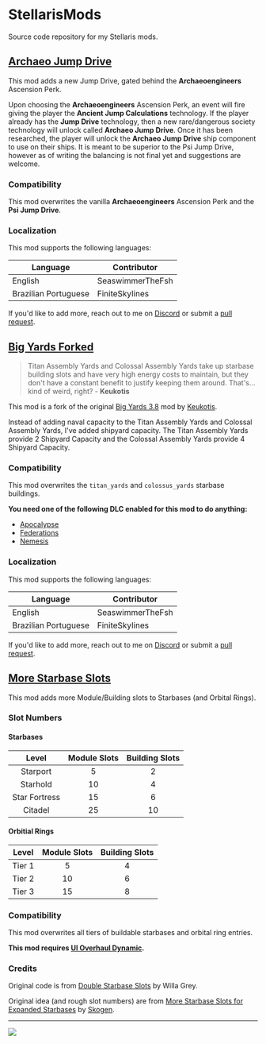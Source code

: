# StellarisMods

Source code repository for my Stellaris mods.

## [Archaeo Jump Drive](https://steamcommunity.com/sharedfiles/filedetails/?id=2974656285)

This mod adds a new Jump Drive, gated behind the __Archaeoengineers__ Ascension Perk.

Upon choosing the __Archaeoengineers__ Ascension Perk, an event will fire giving the player the __Ancient Jump Calculations__ technology. If the player already has the __Jump Drive__ technology, then a new rare/dangerous society technology will unlock called __Archaeo Jump Drive__. Once it has been researched, the player will unlock the __Archaeo Jump Drive__ ship component to use on their ships. It is meant to be superior to the Psi Jump Drive, however as of writing the balancing is not final yet and suggestions are welcome.

### Compatibility

This mod overwrites the vanilla __Archaeoengineers__ Ascension Perk and the __Psi Jump Drive__.

### Localization

This mod supports the following languages:

| __Language__  | __Contributor__ |
| ------------- | ------------- |
| English  | SeaswimmerTheFsh  |
| Brazilian Portuguese  | FiniteSkylines  |

If you'd like to add more, reach out to me on [Discord](https://discord.com/invite/DCHChT5mM5) or submit a [pull request](https://github.com/SeaswimmerTheFsh/StellarisMods/pulls).

## [Big Yards Forked](https://steamcommunity.com/sharedfiles/filedetails/?id=2976268363)

> Titan Assembly Yards and Colossal Assembly Yards take up starbase building slots and have very high energy costs to maintain, but they don't have a constant benefit to justify keeping them around. That's... kind of weird, right?
\- __Keukotis__

This mod is a fork of the original [Big Yards 3.8](https://steamcommunity.com/sharedfiles/filedetails/?id=2975469306) mod by [Keukotis](https://steamcommunity.com/id/Keukotis).

Instead of adding naval capacity to the Titan Assembly Yards and Colossal Assembly Yards, I've added shipyard capacity. The Titan Assembly Yards provide 2 Shipyard Capacity and the Colossal Assembly Yards provide 4 Shipyard Capacity.

### Compatibility

This mod overwrites the ``titan_yards`` and ``colossus_yards`` starbase buildings.

__You need one of the following DLC enabled for this mod to do anything:__

* [Apocalypse](https://store.steampowered.com/app/716670/Stellaris_Apocalypse/)
* [Federations](https://store.steampowered.com/app/1140001/Stellaris_Federations/)
* [Nemesis](https://store.steampowered.com/app/1522090/Stellaris_Nemesis/)

### Localization

This mod supports the following languages:

| __Language__  | __Contributor__ |
| ------------- | ------------- |
| English  | SeaswimmerTheFsh  |
| Brazilian Portuguese  | FiniteSkylines  |

If you'd like to add more, reach out to me on [Discord](https://discord.com/invite/DCHChT5mM5) or submit a [pull request](https://github.com/SeaswimmerTheFsh/StellarisMods/pulls).

## [More Starbase Slots](https://steamcommunity.com/sharedfiles/filedetails/?id=2975397565)

This mod adds more Module/Building slots to Starbases (and Orbital Rings).

### Slot Numbers

#### Starbases

| __Level__  | __Module Slots__ | __Building Slots__ |
| :-------------: | :-------------: | :-------------: |
| Starport  | 5  | 2  |
| Starhold  | 10  | 4  |
| Star Fortress  | 15  | 6  |
| Citadel  | 25  | 10  |

#### Orbitial Rings

| __Level__  | __Module Slots__ | __Building Slots__ |
| :-------------: | :-------------: | :-------------: |
| Tier 1  | 5  | 4  |
| Tier 2  | 10  | 6  |
| Tier 3  | 15  | 8  |

### Compatibility

This mod overwrites all tiers of buildable starbases and orbital ring entries.

__This mod requires [UI Overhaul Dynamic](https://steamcommunity.com/sharedfiles/filedetails/?id=1623423360).__

### Credits

Original code is from [Double Starbase Slots](https://steamcommunity.com/sharedfiles/filedetails/?id=2960916028) by Willa Grey.

Original idea (and rough slot numbers) are from [More Starbase Slots for Expanded Starbases](https://steamcommunity.com/sharedfiles/filedetails/?id=2808547642) by [Skogen](https://steamcommunity.com/id/Skogen787).

___
[<img src="https://i.imgur.com/4Und3QN.png">](https://discord.gg/bHVez2C)
